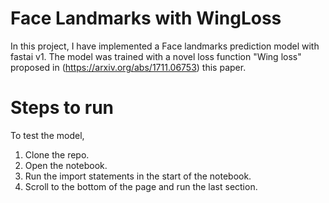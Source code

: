  # Face Landmarks with WingLoss

In this project, I have implemented a Face landmarks prediction model with fastai v1. The model was trained with a novel loss function "Wing loss" proposed in (https://arxiv.org/abs/1711.06753) this paper. 

# Steps to run

To test the model,
1. Clone the repo.
2. Open the notebook.
3. Run the import statements in the start of the notebook.
4. Scroll to the bottom of the page and run the last section.
